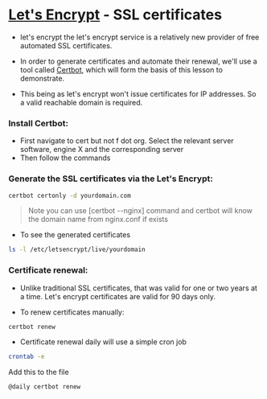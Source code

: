 # [Let's Encrypt](https://www.digitalocean.com/community/tutorials/an-introduction-to-let-s-encrypt) - SSL certificates

* let's encrypt the let's encrypt service is a relatively new provider of free automated SSL certificates.

*  In order to generate certificates and automate their renewal, we'll use a tool called [Certbot](https://certbot.eff.org/), which will form the basis of this lesson to demonstrate.

* This being as let's encrypt won't issue certificates for IP addresses. So a valid reachable domain is required.

### Install Certbot:
* First navigate to cert but not f dot org. Select the relevant server software, engine X and the corresponding server
* Then follow the commands

### Generate the SSL certificates via the Let's Encrypt:
```sh
certbot certonly -d yourdomain.com
```

> Note you can use [certbot --nginx] command and certbot will know the domain name from nginx.conf if exists

* To see the generated certificates
```sh
ls -l /etc/letsencrypt/live/yourdomain
```

###  Certificate renewal:
* Unlike traditional SSL certificates, that was valid for one or two years at a time. Let's encrypt certificates are valid for 90 days only.

* To renew certificates manually:
```sh
certbot renew
```

* Certificate renewal daily will use a simple cron job
```sh
crontab -e 
```
Add this to the file
```sh
@daily certbot renew 
```